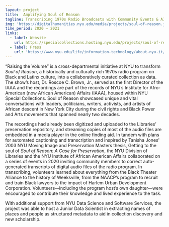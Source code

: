 ```yaml
---
layout: project
title:  Amplifying Soul of Reason
tagline: Transcribing 1970s Radio Broadcasts with Community Events & AI Scripts
img: 'https://digitalhumanities.nyu.edu/media/projects/soul-of-reason.jpg'
time_period: 2020 – 2021
links:
  - label: Website
    url: https://specialcollections.hosting.nyu.edu/projects/soul-of-reason/
  - label: Press
    url: 'https://www.nyu.edu/life/information-technology/about-nyu-it/nyu-it-news/the-download/the-download-features/soul-of-reason-dlts.html'
---
```


“Raising the Volume” is a cross-departmental initiative at NYU to transform *Soul of Reason*, a historically and culturally rich 1970s radio program on Black and Latinx culture, into a collaboratively curated collection as data. The show’s host, Dr. Roscoe C. Brown, Jr., served as the first Director of the IAAA and the recordings are part of the records of NYU’s Institute for Afro-American (now African American) Affairs (IAAA), housed within NYU Special Collections. Soul of Reason showcased unique and vital conversations with leaders, politicians, writers, activists, and artists of African descent in New York City during the civil rights and Black Power and Arts movements that spanned nearly two decades.

The recordings had already been digitized and uploaded to the Libraries’ preservation repository, and streaming copies of most of the audio files are embedded in a media player in the online finding aid. In tandem with plans for automated captioning and transcription and inspired by Tanisha Jones' 2003 NYU Moving Image and Preservation Masters thesis, Getting to the soul of *Soul of Reason: A Case for Preservation*, the NYU Division of Libraries and the NYU Institute of African American Affairs collaborated on a series of events in 2020 inviting community members to correct auto-generated transcripts of digital audio files of the radio program. In transcribing, volunteers learned about everything from the Black Theater Alliance to the history of Weeksville, from the NAACP’s program to recruit and train Black lawyers to the impact of Harlem Urban Development Corporation. Volunteers—including the program host’s own daughter—were encouraged to contribute their knowledge and lived experience to the task.

With additional support from NYU Data Science and Software Services, the project was able to host a Junior Data Scientist in extracting names of places and people as structured metadata to aid in collection discovery and new scholarship.
